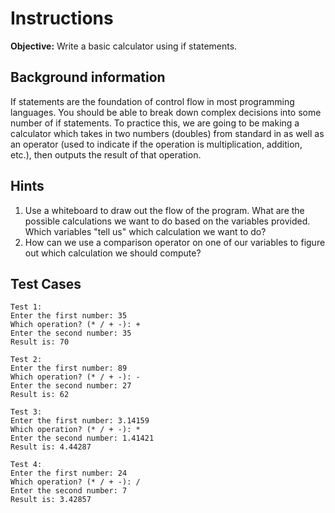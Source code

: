 # Instructions
**Objective:** Write a basic calculator using if statements.

## Background information 
If statements are the foundation of control flow in most programming languages. You should be able to break down complex decisions into some number of if statements. To practice this, we are going to be making a calculator which takes in two numbers (doubles) from standard in as well as an operator (used to indicate if the operation is multiplication, addition, etc.), then outputs the result of that operation.

## Hints
1. Use a whiteboard to draw out the flow of the program. What are the possible calculations we want to do based on the variables provided. Which variables "tell us" which calculation we want to do?
2. How can we use a comparison operator on one of our variables to figure out which calculation we should compute?


## Test Cases
```
Test 1:
Enter the first number: 35
Which operation? (* / + -): +
Enter the second number: 35
Result is: 70
```
```
Test 2:
Enter the first number: 89
Which operation? (* / + -): -
Enter the second number: 27
Result is: 62
```
```
Test 3:
Enter the first number: 3.14159
Which operation? (* / + -): *
Enter the second number: 1.41421
Result is: 4.44287
```
```
Test 4:
Enter the first number: 24
Which operation? (* / + -): /
Enter the second number: 7
Result is: 3.42857
```